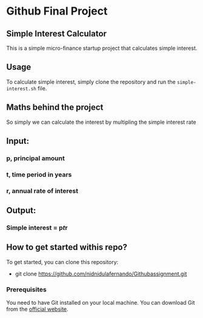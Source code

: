 # Github Final Project

## Simple Interest Calculator

This is a simple micro-finance startup project that calculates simple interest. 

## Usage

To calculate simple interest, simply clone the repository and run the `simple-interest.sh` file.

## Maths behind the project

So simply we can calculate the interest by multipling the simple interest rate

## Input:
### p, principal amount
### t, time period in years
### r, annual rate of interest

## Output:
### Simple interest = p*t*r

## How to get started withis repo?

To get started, you can clone this repository:
- git clone https://github.com/nidnidulafernando/Githubassignment.git

### Prerequisites

You need to have Git installed on your local machine. You can download Git from the [official website](https://git-scm.com/downloads).


